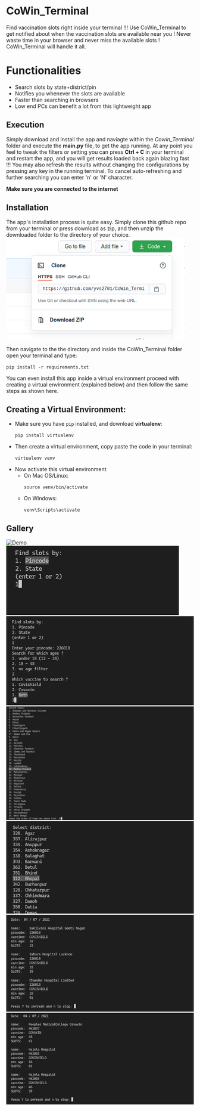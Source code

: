 # CoWin_Terminal
Find vaccination slots right inside your terminal !!!
Use CoWin_Terminal to get notified about when the vaccination slots are available near you ! Never waste time in your browser and never miss
the available slots ! CoWin_Terminal will handle it all.

# Functionalities
- Search slots by state+district/pin
- Notifies you whenever the slots are available
- Faster than searching in browsers
- Low end PCs can benefit a lot from this lightweight app

## Execution
Simply download and install the app and naviagte within the *Cowin_Terminal* folder and execute the **main.py** file, to get the app running.
At any point you feel to tweak the filters or setting you can press **Ctrl + C** in your terminal and restart the app, and you will get results loaded back again blazing fast !!! 
You may also refresh the results without changing the configurations by pressing any key in the running terminal. To cancel auto-refreshing and further searching
you can enter 'n' or 'N' character.

**Make sure you are connected to the internet**

## Installation
The app's installation process is quite easy. Simply clone this github repo from your terminal or press download as zip, 
and then unzip the downloaded folder to the directory of your choice.
<br>
<img src = "https://github.com/Sk4803/Quaranteam/blob/main/CoWin_Terminal-main/Images/SS_Download.png">

Then navigate to the the directory and inside the  CoWin_Terminal folder open your terminal and type:
```
pip install -r requirements.txt
```

You can even install this app inside a virtual environment proceed with creating a virtual environment (explained below) and 
then follow the same steps as shown here.


## Creating a Virtual Environment:
- Make sure you have `pip` installed, and download **virtualenv**:
  ```
  pip install virtualenv
  ```
- Then create a virtual environment, copy paste the code in your terminal:
  ```
  virtualenv venv
  ```
- Now activate this virtual environment
  - On Mac OS/Linux:
    ```
    source venv/bin/activate
    ```
  - On Windows:
    ```
    venv\Scripts\activate
    ```


## Gallery
![Demo](https://github.com/Sk4803/Quaranteam/blob/main/CoWin_Terminal-main/Images/CoWin%20Demo.gif)
<img src="https://github.com/Sk4803/Quaranteam/blob/main/CoWin_Terminal-main/Images/ss_menu.png">
<img src="https://github.com/Sk4803/Quaranteam/blob/main/CoWin_Terminal-main/Images/ss_menu2.png">
<img src="https://github.com/Sk4803/Quaranteam/blob/main/CoWin_Terminal-main/Images/ss_select_state.png">
<img src="https://github.com/Sk4803/Quaranteam/blob/main/CoWin_Terminal-main/Images/ss_select_dsitrict.png">
<img src = "https://github.com/Sk4803/Quaranteam/blob/main/CoWin_Terminal-main/Images/ss_results.png">
<img src = "https://github.com/Sk4803/Quaranteam/blob/main/CoWin_Terminal-main/Images/ss_results2.png">
